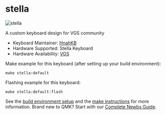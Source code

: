# stella

![stella](https://i.imgur.com/jaiG578l.jpg)

A custom keyboard design for VGS community

* Keyboard Maintainer: [HnahKB](https://github.com/vuhopkep)
* Hardware Supported: Stella Keyboard
* Hardware Availability: [VGS](https://www.facebook.com/groups/vietnamgamingsetup/permalink/2403066473102277)

Make example for this keyboard (after setting up your build environment):

    make stella:default

Flashing example for this keyboard:

    make stella:default:flash

See the [build environment setup](https://docs.qmk.fm/#/getting_started_build_tools) and the [make instructions](https://docs.qmk.fm/#/getting_started_make_guide) for more information. Brand new to QMK? Start with our [Complete Newbs Guide](https://docs.qmk.fm/#/newbs).
